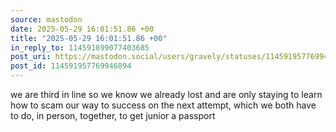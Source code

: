 ```yaml
---
source: mastodon
date: 2025-05-29 16:01:51.86 +00
title: "2025-05-29 16:01:51.86 +00"
in_reply_to: 114591899077403685
post_uri: https://mastodon.social/users/gravely/statuses/114591957769946894
post_id: 114591957769946894
---
```

we are third in line so we know we already lost and are only staying to learn how to scam our way to success on the next attempt, which we both have to do, in person, together, to get junior a passport


